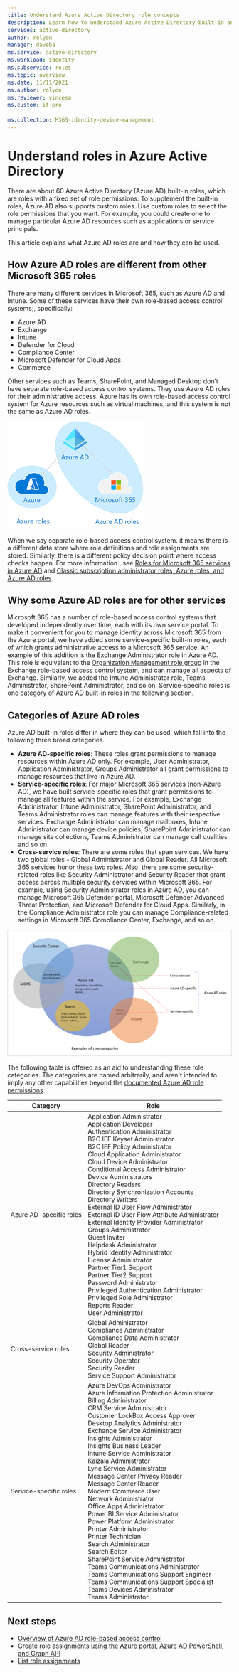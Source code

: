 ```yaml
---
title: Understand Azure Active Directory role concepts
description: Learn how to understand Azure Active Directory built-in and custom roles with resource scope in Azure Active Directory.
services: active-directory
author: rolyon
manager: daveba
ms.service: active-directory
ms.workload: identity
ms.subservice: roles
ms.topic: overview
ms.date: 11/11/2021
ms.author: rolyon
ms.reviewer: vincesm
ms.custom: it-pro

ms.collection: M365-identity-device-management
---
```


# Understand roles in Azure Active Directory

There are about 60 Azure Active Directory (Azure AD) built-in roles, which are roles with a fixed set of role permissions. To supplement the built-in roles, Azure AD also supports custom roles. Use custom roles to select the role permissions that you want. For example, you could create one to manage particular Azure AD resources such as applications or service principals.

This article explains what Azure AD roles are and how they can be used.

## How Azure AD roles are different from other Microsoft 365 roles

There are many different services in Microsoft 365, such as Azure AD and Intune. Some of these services have their own role-based access control systems;, specifically:

- Azure AD
- Exchange
- Intune
- Defender for Cloud
- Compliance Center
- Microsoft Defender for Cloud Apps
- Commerce

Other services such as Teams, SharePoint, and Managed Desktop don’t have separate role-based access control systems. They use Azure AD roles for their administrative access. Azure has its own role-based access control system for Azure resources such as virtual machines, and this system is not the same as Azure AD roles.

![Azure RBAC versus Azure AD roles](./media/concept-understand-roles/azure-roles-azuread-roles.png)

When we say separate role-based access control system. it means there is a different data store where role definitions and role assignments are stored. Similarly, there is a different policy decision point where access checks happen. For more information , see [Roles for Microsoft 365 services in Azure AD](m365-workload-docs.md) and [Classic subscription administrator roles, Azure roles, and Azure AD roles](../../role-based-access-control/rbac-and-directory-admin-roles.md).

## Why some Azure AD roles are for other services

Microsoft 365 has a number of role-based access control systems that developed independently over time, each with its own service portal. To make it convenient for you to manage identity across Microsoft 365 from the Azure portal, we have added some service-specific built-in roles, each of which grants administrative access to a Microsoft 365 service. An example of this addition is the Exchange Administrator role in Azure AD. This role is equivalent to the [Organization Management role group](/exchange/organization-management-exchange-2013-help) in the Exchange role-based access control system, and can manage all aspects of Exchange. Similarly, we added the Intune Administrator role, Teams Administrator, SharePoint Administrator, and so on. Service-specific roles is one category of Azure AD built-in roles in the following section.

## Categories of Azure AD roles

Azure AD built-in roles differ in where they can be used, which fall into the following three broad categories.

- **Azure AD-specific roles**: These roles grant permissions to manage resources within Azure AD only. For example, User Administrator, Application Administrator, Groups Administrator all grant permissions to manage resources that live in Azure AD.
- **Service-specific roles**: For major Microsoft 365 services (non-Azure AD), we have built service-specific roles that grant permissions to manage all features within the service.  For example, Exchange Administrator, Intune Administrator, SharePoint Administrator, and Teams Administrator roles can manage features with their respective services. Exchange Administrator can manage mailboxes, Intune Administrator can manage device policies, SharePoint Administrator can manage site collections, Teams Administrator can manage call qualities and so on.
- **Cross-service roles**: There are some roles that span services. We have two global roles - Global Administrator and Global Reader. All Microsoft 365 services honor these two roles. Also, there are some security-related roles like Security Administrator and Security Reader that grant access across multiple security services within Microsoft 365. For example, using Security Administrator roles in Azure AD, you can manage Microsoft 365 Defender portal, Microsoft Defender Advanced Threat Protection, and Microsoft Defender for Cloud Apps. Similarly, in the Compliance Administrator role you can manage Compliance-related settings in Microsoft 365 Compliance Center, Exchange, and so on.

![The three categories of Azure AD built-in roles](./media/concept-understand-roles/role-overlap-diagram.png)

The following table is offered as an aid to understanding these role categories. The categories are named arbitrarily, and aren't intended to imply any other capabilities beyond the [documented Azure AD role permissions](permissions-reference.md).

Category | Role
---- | ----
Azure AD-specific roles | Application Administrator<br>Application Developer<br>Authentication Administrator<br>B2C IEF Keyset Administrator<br>B2C IEF Policy Administrator<br>Cloud Application Administrator<br>Cloud Device Administrator<br>Conditional Access Administrator<br>Device Administrators<br>Directory Readers<br>Directory Synchronization Accounts<br>Directory Writers<br>External ID User Flow Administrator<br>External ID User Flow Attribute Administrator<br>External Identity Provider Administrator<br>Groups Administrator<br>Guest Inviter<br>Helpdesk Administrator<br>Hybrid Identity Administrator<br>License Administrator<br>Partner Tier1 Support<br>Partner Tier2 Support<br>Password Administrator<br>Privileged Authentication Administrator<br>Privileged Role Administrator<br>Reports Reader<br>User Administrator
Cross-service roles | Global Administrator<br>Compliance Administrator<br>Compliance Data Administrator<br>Global Reader<br>Security Administrator<br>Security Operator<br>Security Reader<br>Service Support Administrator
Service-specific roles | Azure DevOps Administrator<br>Azure Information Protection Administrator<br>Billing Administrator<br>CRM Service Administrator<br>Customer LockBox Access Approver<br>Desktop Analytics Administrator<br>Exchange Service Administrator<br>Insights Administrator<br>Insights Business Leader<br>Intune Service Administrator<br>Kaizala Administrator<br>Lync Service Administrator<br>Message Center Privacy Reader<br>Message Center Reader<br>Modern Commerce User<br>Network Administrator<br>Office Apps Administrator<br>Power BI Service Administrator<br>Power Platform Administrator<br>Printer Administrator<br>Printer Technician<br>Search Administrator<br>Search Editor<br>SharePoint Service Administrator<br>Teams Communications Administrator<br>Teams Communications Support Engineer<br>Teams Communications Support Specialist<br>Teams Devices Administrator<br>Teams Administrator

## Next steps

- [Overview of Azure AD role-based access control](custom-overview.md)
- Create role assignments using [the Azure portal, Azure AD PowerShell, and Graph API](custom-create.md)
- [List role assignments](view-assignments.md)

